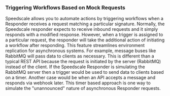 ### Triggering Workflows Based on Mock Requests

Speedscale allows you to automate actions by triggering workflows when a Responder receives a request matching a particular signature. Normally, the Speedscale responder expects to receive inbound requests and it simply responds with a modified response. However, when a trigger is assigned to a particular request, the responder will take the additional action of initiating a workflow after responding. This feature streamlines environment replication for asynchronous systems. For example, message buses like RabbitMQ will pass data to clients as necessary. This is different than a typical REST API because the request is initiated by the server (RabbitMQ) instead of the client. If the Speedscale Responder is simulating the RabbitMQ server then a trigger would be used to send data to clients based on a timer. Another case would be when an API accepts a message and responds via webhook later. This timer based approach is one way to simulate the "unannounced" nature of asynchronous Responder requests.

